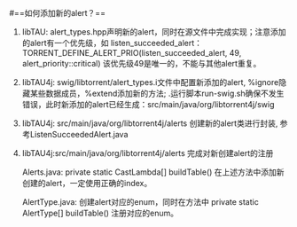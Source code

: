 #==如何添加新的alert？==

1. libTAU: alert_types.hpp声明新的alert，同时在源文件中完成实现；注意添加的alert有一个优先级，如 listen_succeeded_alert：
TORRENT_DEFINE_ALERT_PRIO(listen_succeeded_alert, 49, alert_priority::critical)
该优先级49是唯一的，不能与其他alert重复。

2. libTAU4j: swig/libtorrent/alert_types.i文件中配置新添加的alert, %ignore隐藏某些数据成员，%extend添加新的方法; .运行脚本run-swig.sh确保不发生错误，此时新添加的alert已经生成：src/main/java/org/libtorrent4j/swig

3. libTAU4j: src/main/java/org/libtorrent4j/alerts 创建新的alert类进行封装, 参考ListenSucceededAlert.java

4. libTAU4j:src/main/java/org/libtorrent4j/alerts 完成对新创建alert的注册

    Alerts.java: private static CastLambda[] buildTable()
    在上述方法中添加新创建的alert，一定使用正确的index。
    
    AlertType.java:  创建alert对应的enum，同时在方法中
    private static AlertType[] buildTable()  注册对应的enum。